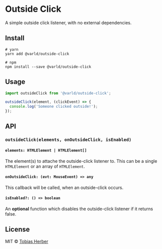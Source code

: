 # Outside Click

A simple outside click listener, with no external dependencies.

## Install

```
# yarn
yarn add @varld/outside-click

# npm
npm install --save @varld/outside-click
```

## Usage

```typescript
import outsideClick from '@varld/outside-click';

outsideClick(element, (clickEvent) => {
  console.log('Someone clicked outside!');
});
```

## API

### `outsideClick(elements, onOutsideClick, isEnabled)`

#### `elements: HTMLElement | HTMLElement[]`

The element(s) to attache the outside-click listener to. This can be a single `HTMLElement` or an array of `HTMLElement`.

#### `onOutsideClick: (evt: MouseEvent) => any`

This callback will be called, when an outside-click occurs.

#### `isEnabled?: () => boolean`

An __optional__ function which disables the outside-click listener if it returns false.

## License

MIT © [Tobias Herber](https://herber.space)
